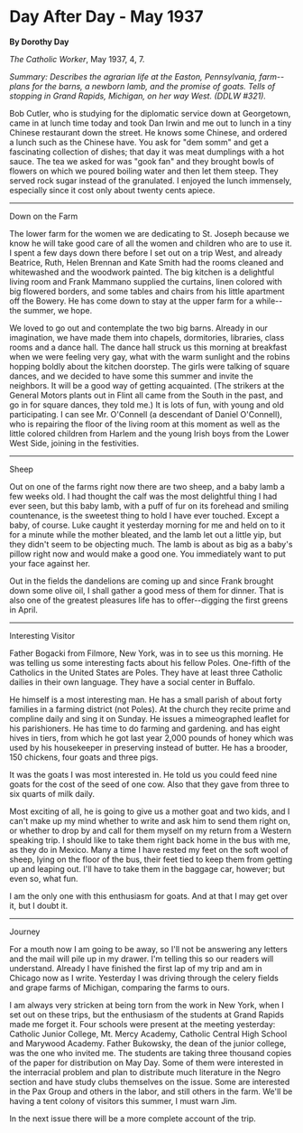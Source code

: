 Day After Day - May 1937
========================

**By Dorothy Day**

*The Catholic Worker*, May 1937, 4, 7.

*Summary: Describes the agrarian life at the Easton, Pennsylvania,
farm--plans for the barns, a newborn lamb, and the promise of goats.
Tells of stopping in Grand Rapids, Michigan, on her way West. (DDLW
\#321).*

Bob Cutler, who is studying for the diplomatic service down at
Georgetown, came in at lunch time today and took Dan Irwin and me out to
lunch in a tiny Chinese restaurant down the street. He knows some
Chinese, and ordered a lunch such as the Chinese have. You ask for "dem
somm" and get a fascinating collection of dishes; that day it was meat
dumplings with a hot sauce. The tea we asked for was "gook fan" and they
brought bowls of flowers on which we poured boiling water and then let
them steep. They served rock sugar instead of the granulated. I enjoyed
the lunch immensely, especially since it cost only about twenty cents
apiece.

****

Down on the Farm

The lower farm for the women we are dedicating to St. Joseph because we
know he will take good care of all the women and children who are to use
it. I spent a few days down there before I set out on a trip West, and
already Beatrice, Ruth, Helen Brennan and Kate Smith had the rooms
cleaned and whitewashed and the woodwork painted. The big kitchen is a
delightful living room and Frank Mammano supplied the curtains, linen
colored with big flowered borders, and some tables and chairs from his
little apartment off the Bowery. He has come down to stay at the upper
farm for a while--the summer, we hope.

We loved to go out and contemplate the two big barns. Already in our
imagination, we have made them into chapels, dormitories, libraries,
class rooms and a dance hall. The dance hall struck us this morning at
breakfast when we were feeling very gay, what with the warm sunlight and
the robins hopping boldly about the kitchen doorstep. The girls were
talking of square dances, and we decided to have some this summer and
invite the neighbors. It will be a good way of getting acquainted. (The
strikers at the General Motors plants out in Flint all came from the
South in the past, and go in for square dances, they told me.) It is
lots of fun, with young and old participating. I can see Mr. O'Connell
(a descendant of Daniel O'Connell), who is repairing the floor of the
living room at this moment as well as the little colored children from
Harlem and the young Irish boys from the Lower West Side, joining in the
festivities.

****

Sheep

Out on one of the farms right now there are two sheep, and a baby lamb a
few weeks old. I had thought the calf was the most delightful thing I
had ever seen, but this baby lamb, with a puff of fur on its forehead
and smiling countenance, is the sweetest thing to hold I have ever
touched. Except a baby, of course. Luke caught it yesterday morning for
me and held on to it for a minute while the mother bleated, and the lamb
let out a little yip, but they didn't seem to be objecting much. The
lamb is about as big as a baby's pillow right now and would make a good
one. You immediately want to put your face against her.

Out in the fields the dandelions are coming up and since Frank brought
down some olive oil, I shall gather a good mess of them for dinner. That
is also one of the greatest pleasures life has to offer--digging the
first greens in April.

****

Interesting Visitor

Father Bogacki from Filmore, New York, was in to see us this morning. He
was telling us some interesting facts about his fellow Poles. One-fifth
of the Catholics in the United States are Poles. They have at least
three Catholic dailies in their own language. They have a social center
in Buffalo.

He himself is a most interesting man. He has a small parish of about
forty families in a farming district (not Poles). At the church they
recite prime and compline daily and sing it on Sunday. He issues a
mimeographed leaflet for his parishioners. He has time to do farming and
gardening. and has eight hives in tiers, from which he got last year
2,000 pounds of honey which was used by his housekeeper in preserving
instead of butter. He has a brooder, 150 chickens, four goats and three
pigs.

It was the goats I was most interested in. He told us you could feed
nine goats for the cost of the seed of one cow. Also that they gave from
three to six quarts of milk daily.

Most exciting of all, he is going to give us a mother goat and two kids,
and I can't make up my mind whether to write and ask him to send them
right on, or whether to drop by and call for them myself on my return
from a Western speaking trip. I should like to take them right back home
in the bus with me, as they do in Mexico. Many a time I have rested my
feet on the soft wool of sheep, lying on the floor of the bus, their
feet tied to keep them from getting up and leaping out. I'll have to
take them in the baggage car, however; but even so, what fun.

I am the only one with this enthusiasm for goats. And at that I may get
over it, but I doubt it.

****

Journey

For a mouth now I am going to be away, so I'll not be answering any
letters and the mail will pile up in my drawer. I'm telling this so our
readers will understand. Already I have finished the first lap of my
trip and am in Chicago now as I write. Yesterday I was driving through
the celery fields and grape farms of Michigan, comparing the farms to
ours.

I am always very stricken at being torn from the work in New York, when
I set out on these trips, but the enthusiasm of the students at Grand
Rapids made me forget it. Four schools were present at the meeting
yesterday: Catholic Junior College, Mt. Mercy Academy, Catholic Central
High School and Marywood Academy. Father Bukowsky, the dean of the
junior college, was the one who invited me. The students are taking
three thousand copies of the paper for distribution on May Day. Some of
them were interested in the interracial problem and plan to distribute
much literature in the Negro section and have study clubs themselves on
the issue. Some are interested in the Pax Group and others in the labor,
and still others in the farm. We'll be having a tent colony of visitors
this summer, I must warn Jim.

In the next issue there will be a more complete account of the trip.
